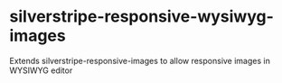 # silverstripe-responsive-wysiwyg-images
Extends silverstripe-responsive-images to allow responsive images in WYSIWYG editor
